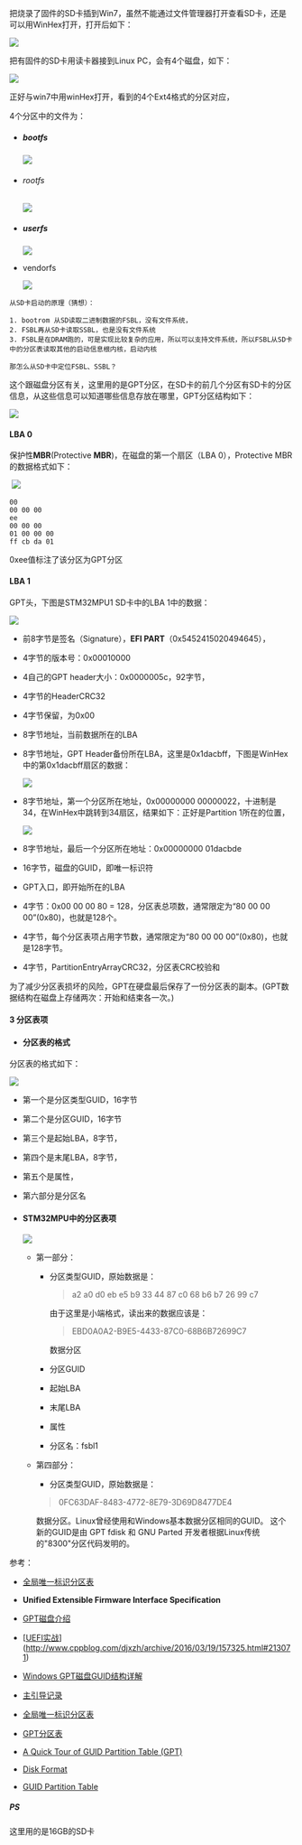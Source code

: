 把烧录了固件的SD卡插到Win7，虽然不能通过文件管理器打开查看SD卡，还是可以用WinHex打开，打开后如下：

![](sd_winhex/first.png)





把有固件的SD卡用读卡器接到Linux PC，会有4个磁盘，如下：

![](sd/mout_in_linux.png)

正好与win7中用winHex打开，看到的4个Ext4格式的分区对应，

4个分区中的文件为：

* ##### bootfs

  ![](sd/bootfs1.png)

* ###### rootfs

  ![](sd/rootfs.png)

* ##### userfs

  ![](sd/userfs.png)

* vendorfs

  ![](sd/vendorfs.png)





```
从SD卡启动的原理（猜想）：

1. bootrom 从SD读取二进制数据的FSBL，没有文件系统，
2. FSBL再从SD卡读取SSBL，也是没有文件系统
3. FSBL是在DRAM跑的，可是实现比较复杂的应用，所以可以支持文件系统，所以FSBL从SD卡中的分区表读取其他的启动信息根内核，启动内核

那怎么从SD卡中定位FSBL、SSBL？
```

这个跟磁盘分区有关，这里用的是GPT分区，在SD卡的前几个分区有SD卡的分区信息，从这些信息可以知道哪些信息存放在哪里，GPT分区结构如下：

![](GUID_Partition_Table_Scheme.svg)

#### LBA 0

保护性**MBR**(Protective **MBR**)，在磁盘的第一个扇区（LBA 0），Protective MBR 的数据格式如下：

​	![](PMBR.png)

```
00 
00 00 00 
ee 
00 00 00 
01 00 00 00 
ff cb da 01 
```

0xee值标注了该分区为GPT分区

#### LBA 1

GPT头，下图是STM32MPU1 SD卡中的LBA 1中的数据：

![](LBA1.png)

* 前8字节是签名（Signature），**EFI PART**（0x5452415020494645），

* 4字节的版本号：0x00010000

* 4自己的GPT header大小：0x0000005c，92字节，

* 4字节的HeaderCRC32

* 4字节保留，为0x00

* 8字节地址，当前数据所在的LBA

* 8字节地址，GPT Header备份所在LBA，这里是0x1dacbff，下图是WinHex中的第0x1dacbff扇区的数据：

  ![](pg.png)

* 8字节地址，第一个分区所在地址，0x00000000 00000022，十进制是34，在WinHex中跳转到34扇区，结果如下：正好是Partition 1所在的位置，

  ![](first_fsb.png)

* 8字节地址，最后一个分区所在地址：0x00000000 01dacbde

* 16字节，磁盘的GUID，即唯一标识符

* GPT入口，即开始所在的LBA

* 4字节：0x00 00 00 80 = 128，分区表总项数，通常限定为“80 00 00 00”(0x80)，也就是128个。

* 4字节，每个分区表项占用字节数，通常限定为“80 00 00 00”(0x80)，也就是128字节。

* 4字节，PartitionEntryArrayCRC32，分区表CRC校验和

  



为了减少分区表损坏的风险，GPT在硬盘最后保存了一份分区表的副本。(GPT数据结构在磁盘上存储两次：开始和结束各一次。)

#### 3  分区表项

* #### 分区表的格式

分区表的格式如下：

![](GPT_Partition_Entry_Array.png)

* 第一个是分区类型GUID，16字节
* 第二个是分区GUID，16字节
* 第三个是起始LBA，8字节，
* 第四个是末尾LBA，8字节，
* 第五个是属性，
* 第六部分是分区名





* #### STM32MPU中的分区表项

  ![](pe.png)

  * 第一部分：

    * 分区类型GUID，原始数据是：

      > a2 a0 d0 eb e5 b9 33 44 87 c0 68 b6 b7 26 99 c7

      由于这里是小端格式，读出来的数据应该是：

      >  EBD0A0A2-B9E5-4433-87C0-68B6B72699C7

      数据分区

    * 分区GUID

    * 起始LBA

    * 末尾LBA

    * 属性

    * 分区名：fsbl1

  * 第四部分：

    * 分区类型GUID，原始数据是：

    > 0FC63DAF-8483-4772-8E79-3D69D8477DE4

    数据分区。Linux曾经使用和Windows基本数据分区相同的GUID。
    这个新的GUID是由 GPT fdisk 和 GNU Parted 开发者根据Linux传统的"8300"分区代码发明的。

    

    

参考：

* [全局唯一标识分区表](https://baike.baidu.com/item/%E5%85%A8%E5%B1%80%E5%94%AF%E4%B8%80%E6%A0%87%E8%AF%86%E5%88%86%E5%8C%BA%E8%A1%A8/1956466)

* **Unified Extensible Firmware Interface Specification** 

* [GPT磁盘介绍](https://blog.csdn.net/yxwmzouzou/article/details/7931326)
* [[UEFI实战](http://www.cppblog.com/djxzh/archive/2011/10/02/157325.html)](http://www.cppblog.com/djxzh/archive/2016/03/19/157325.html#213071)
* [Windows GPT磁盘GUID结构详解](https://www.dell.com/community/%E6%95%B0%E6%8D%AE%E5%AD%98%E5%82%A8%E5%92%8C%E4%BF%9D%E6%8A%A4-%E8%B5%84%E6%96%99%E6%96%87%E6%A1%A3/Windows-GPT%E7%A3%81%E7%9B%98GUID%E7%BB%93%E6%9E%84%E8%AF%A6%E8%A7%A3/ta-p/7184739)
* [主引导记录](https://zh.wikipedia.org/wiki/%E4%B8%BB%E5%BC%95%E5%AF%BC%E8%AE%B0%E5%BD%95)
* [全局唯一标识分区表](https://zh.wikipedia.org/wiki/GUID%E7%A3%81%E7%A2%9F%E5%88%86%E5%89%B2%E8%A1%A8)
* [GPT分区表](https://caibaoz.com/blog/2013/08/24/guid-partition-table/)
* [A Quick Tour of GUID Partition Table (GPT)](https://metebalci.com/blog/a-quick-tour-of-guid-partition-table-gpt/)
* [Disk Format](https://www.chromium.org/chromium-os/chromiumos-design-docs/disk-format#TOC-Selecting-the-kernel)
* [GUID Partition Table](https://en.wikipedia.org/wiki/GUID_Partition_Table)

##### PS

这里用的是16GB的SD卡